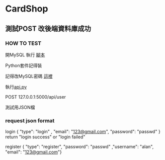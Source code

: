 # CardShop

## 測試POST 改後端資料庫成功

### HOW TO TEST

開MySQL 執行 [腳本](https://github.com/Madfater/CardShop/blob/backend_qq816/Backend/Sql_Init.txt)

Python套件記得裝

記得改MySQL密碼 [這裡](https://github.com/Madfater/CardShop/blob/backend_qq816/Backend/mysql.py)

執行[api.py](https://github.com/Madfater/CardShop/blob/backend_qq816/Backend/api.py)

POST 127.0.0.1:5000/api/user

測試用JSON檔


### request json format
login
{ "type": "login" , "email": "123@gmail.com", "password": "passwd" }
return "login success" or "login failed"


register
{ "type": "register", "password": "passwd" ,"username": "alan", "email": "123@gmail.com"}
